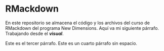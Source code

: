 # RMackdown

En este repositorio se almacena el código y los archivos del curso de RMackdown del programa New Dimensions. Aquí va mi siguiente párrafo. Trabajando desde el ***visual***.

Este es el tercer párrafo. 
Este es un cuarto párrafo sin espacio.


